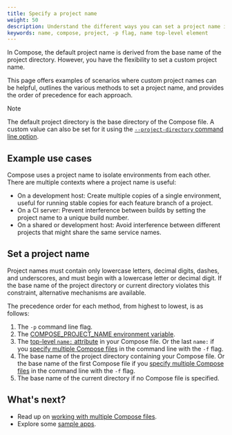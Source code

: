 ```yaml
---
title: Specify a project name
weight: 50
description: Understand the different ways you can set a project name in Compose and what the precedence is.
keywords: name, compose, project, -p flag, name top-level element
---
```


In Compose, the default project name is derived from the base name of the project directory. However, you have the flexibility to set a custom project name.

This page offers examples of scenarios where custom project names can be helpful, outlines the various methods to set a project name, and provides the order of precedence for each approach.

> [!NOTE]
>
> The default project directory is the base directory of the Compose file. A custom value can also be set
> for it using the [`--project-directory` command line option](reference/).

## Example use cases

Compose uses a project name to isolate environments from each other. There are multiple contexts where a project name is useful:

- On a development host: Create multiple copies of a single environment, useful for running stable copies for each feature branch of a project.
- On a CI server: Prevent interference between builds by setting the project name to a unique build number.
- On a shared or development host: Avoid interference between different projects that might share the same service names.

## Set a project name

Project names must contain only lowercase letters, decimal digits, dashes, and
underscores, and must begin with a lowercase letter or decimal digit. If the
base name of the project directory or current directory violates this
constraint, alternative mechanisms are available.

The precedence order for each method, from highest to lowest, is as follows:

1. The `-p` command line flag.
2. The [COMPOSE_PROJECT_NAME environment variable](environment-variables/envvars.md).
3. The [top-level `name:` attribute](../../../reference/compose-file/version-and-name.md) in your Compose file. Or the last `name:` if you [specify multiple Compose files](multiple-compose-files/merge.md) in the command line with the `-f` flag.
4. The base name of the project directory containing your Compose file. Or the base name of the first Compose file if you [specify multiple Compose files](multiple-compose-files/merge.md) in the command line with the `-f` flag.
5. The base name of the current directory if no Compose file is specified.

## What's next?

- Read up on [working with multiple Compose files](multiple-compose-files/).
- Explore some [sample apps](samples-for-compose.md).
